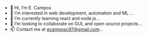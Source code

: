 - 👋 Hi, I’m E. Campos
- 👀 I’m interested in web development, automation and ML ...
- 🌱 I’m currently learning react and node.js...
- 💞️ I’m looking to collaborate on GUI, and open source projects...
- 📫 Contact me at ecamposc97@gmail.com...

<!---
Edax97/Edax97 is a ✨ special ✨ repository because its `README.md` (this file) appears on your GitHub profile.
You can click the Preview link to take a look at your changes.
--->
